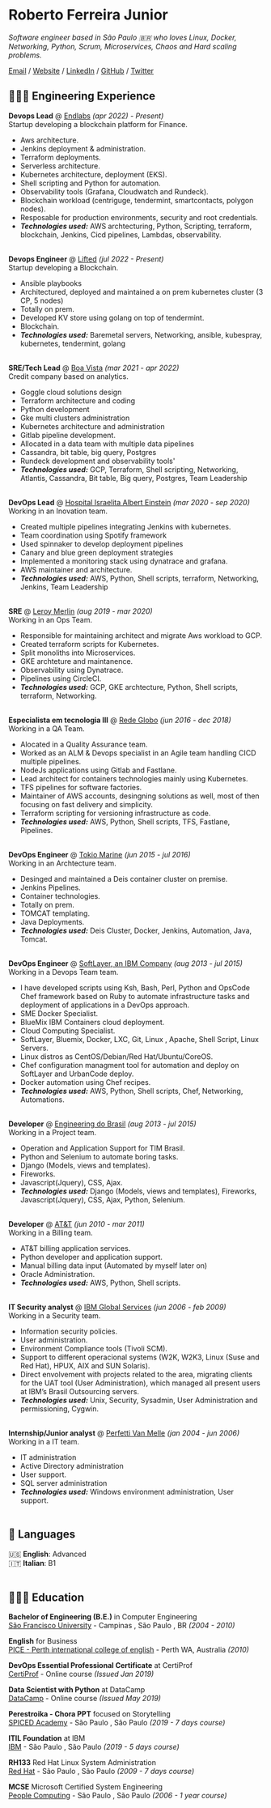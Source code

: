 # Roberto Ferreira Junior

_Software engineer based in São Paulo 🇧🇷 who loves Linux, Docker, Networking, Python, Scrum, Microservices, Chaos and Hard scaling problems._ <br>

[Email](mailto:hello@workwithroberto.com) / [Website](https://cv.workwithroberto.com/) / [LinkedIn](https://www.linkedin.com/in/robeferre/) / [GitHub](https://github.com/robeferre/) / [Twitter](https://twitter.com/robeferre/) 

## 👩🏼‍💻 Engineering Experience

**Devops Lead** @ [Endlabs](https://end-labs.io/) _(apr 2022) - Present)_ <br>
Startup developing a blockchain platform for Finance.
  - Aws architecture.
  - Jenkins deployment & administration.
  - Terraform deployments.
  - Serverless architecture.
  - Kubernetes architecture, deployment (EKS).
  - Shell scripting and Python for automation.
  - Observability tools (Grafana, Cloudwatch and Rundeck).
  - Blockchain workload (centriguge, tendermint, smartcontacts, polygon nodes).
  - Resposable for production environments, security and root credentials.
  - **_Technologies used:_** AWS archtecturing, Python, Scripting, terraform, blockchain, Jenkins, Cicd pipelines, Lambdas, observability.
<br><br>

**Devops Engineer** @ [Lifted](https://www.liftedinit.org/) _(jul 2022 - Present)_ <br>
Startup developing a Blockchain.
  - Ansible playbooks
  - Architectured, deployed and maintained a on prem kubernetes cluster (3 CP, 5 nodes)
  - Totally on prem.
  - Developed KV store using golang on top of tendermint.
  - Blockchain.
  - **_Technologies used:_** Baremetal servers, Networking, ansible, kubespray, kubernetes, tendermint, golang
<br><br>

**SRE/Tech Lead** @ [Boa Vista](https://www.consumidorpositivo.com.br/) _(mar 2021 - apr 2022)_ <br>
Credit company based on analytics.
  - Goggle cloud solutions design
  - Terraform architecture and coding
  - Python development
  - Gke multi clusters administration
  - Kubernetes architecture and administration
  - Gitlab pipeline development.
  - Allocated in a data team with multiple data pipelines
  - Cassandra, bit table, big query, Postgres
  - Rundeck development and observability tools'
  - **_Technologies used:_** GCP, Terraform, Shell scripting, Networking, Atlantis, Cassandra, Bit table, Big query, Postgres, Team Leadership
<br><br>

**DevOps Lead** @ [Hospital Israelita Albert Einstein](https://www.einstein.br/Pages/Home.aspx) _(mar 2020 - sep 2020)_ <br>
Working in an Inovation team.
  - Created multiple pipelines integrating Jenkins with kubernetes. 
  - Team coordination using Spotify framework
  - Used spinnaker to develop deployment pipelines
  - Canary and blue green deployment strategies
  - Implemented a monitoring stack using dynatrace and grafana.
  - AWS maintainer and architecture.
  - **_Technologies used:_** AWS, Python, Shell scripts, terraform, Networking, Jenkins, Team Leadership
<br><br>

**SRE** @ [Leroy Merlin](https://www.leroymerlin.com.br/) _(aug 2019 - mar 2020)_ <br>
Working in an Ops Team.
  - Responsible for maintaining architect and migrate Aws workload to GCP.
  - Created terraform scripts for Kubernetes.
  - Split monoliths into Microservices.
  - GKE archteture and maintanence.
  - Observability using Dynatrace.
  - Pipelines using CircleCI.
  - **_Technologies used:_** GCP, GKE archtecture, Python, Shell scripts, terraform, Networking.
<br><br>

**Especialista em tecnologia III** @ [Rede Globo](https://redeglobo.globo.com/) _(jun 2016 - dec 2018)_ <br>
Working in a QA Team.
  - Alocated in a Quality Assurance team.
  - Worked as an ALM & Devops specialist in an Agile team handling CICD multiple pipelines.
  - NodeJs applications using Gitlab and Fastlane.
  - Lead architect for containers technologies mainly using Kubernetes.
  - TFS pipelines for software factories. 
  - Maintainer of AWS accounts, desingning solutions as well, most of then focusing on fast delivery and simplicity. 
  - Terraform scripting for versioning infrastructure as code. 
  - **_Technologies used:_** AWS, Python, Shell scripts, TFS, Fastlane, Pipelines.
<br><br>

**DevOps Engineer** @ [Tokio Marine](https://www.leroymerlin.com.br/) _(jun 2015 - jul 2016)_ <br>
Working in an Archtecture team.
  - Desinged and maintained a Deis container cluster on premise.
  - Jenkins Pipelines.
  - Container technologies.
  - Totally on prem.
  - TOMCAT templating.
  - Java Deployments.
  - **_Technologies used:_** Deis Cluster, Docker, Jenkins, Automation, Java, Tomcat.
<br><br>

**DevOps Engineer** @ [SoftLayer, an IBM Company](https://www.ibm.com) _(aug 2013 - jul 2015)_ <br>
Working in a Devops Team team.
  - I have developed scripts using Ksh, Bash, Perl, Python and OpsCode Chef framework based on Ruby to automate infrastructure tasks and deployment of applications in a DevOps approach.
  - SME Docker Specialist.
  - BlueMix IBM Containers cloud deployment.
  - Cloud Computing Specialist.
  - SoftLayer, Bluemix, Docker, LXC, Git, Linux , Apache, Shell Script, Linux Servers.
  - Linux distros as CentOS/Debian/Red Hat/Ubuntu/CoreOS.
  - Chef configuration managment tool for automation and deploy on SoftLayer and UrbanCode deploy.
  - Docker automation using Chef recipes.
  - **_Technologies used:_** AWS, Python, Shell scripts, Chef, Networking, Automations.
<br><br>

**Developer** @ [Engineering do Brasil](https://www.engdb.com.br/) _(aug 2013 - jul 2015)_ <br>
Working in a Project team.
  - Operation and Application Support for TIM Brasil.
  - Python and Selenium to automate boring tasks.
  - Django (Models, views and templates).
  - Fireworks.
  - Javascript(Jquery), CSS, Ajax.
  - **_Technologies used:_** Django (Models, views and templates), Fireworks, Javascript(Jquery), CSS, Ajax, Python, Selenium.
<br><br>

**Developer** @ [AT&T](https://www.ibm.com) _(jun 2010 - mar 2011)_ <br>
Working in a Billing team.
  - AT&T billing application services.
  - Python developer and application support.
  - Manual billing data input (Automated by myself later on)
  - Oracle Administration.
  - **_Technologies used:_** AWS, Python, Shell scripts.
<br><br>

**IT Security analyst** @ [IBM Global Services](https://www.ibm.com) _(jun 2006 - feb 2009)_ <br>
Working in a Security team.
  - Information security policies.
  - User administration.
  - Environment Compliance tools (Tivoli SCM).
  - Support to different operacional systems (W2K, W2K3, Linux (Suse and Red Hat), HPUX, AIX and SUN Solaris).
  - Direct envolvement with projects related to the area, migrating clients for the UAT tool (User Administration), which managed all present users at IBM’s Brasil Outsourcing servers.
  - **_Technologies used:_** Unix, Security, Sysadmin, User Administration and permissioning, Cygwin.
<br><br>

**Internship/Junior analyst** @ [Perfetti Van Melle](https://www.perfettivanmelle.com/) _(jan 2004 - jun 2006)_ <br>
Working in a IT team.
  - IT administration
  - Active Directory administration
  - User support.
  - SQL server administration
  - **_Technologies used:_** Windows environment administration, User support.
<br><br>


## 💬 Languages

🇺🇸 **English**: Advanced <br>
🇮🇹 **Italian**: B1
<br><br>

## 👩🏼‍🎓 Education

**Bachelor of Engineering (B.E.)** in Computer Engineering<br>
[São Francisco University](https://www.usf.edu.br/) - Campinas , São Paulo , BR _(2004 - 2010)_ <br>

**English** for Business<br>
[PICE - Perth international college of english](https://www.pice.edu/) - Perth WA, Australia _(2010)_ <br>

**DevOps Essential Professional Certificate** at CertiProf<br>
[CertiProf](https://www.certiprof.com/) - Online course _(Issued Jan 2019)_ <br>

**Data Scientist with Python** at DataCamp<br>
[DataCamp](https://www.datacamp.com/) - Online course _(Issued May 2019)_ <br>

**Perestroika - Chora PPT** focused on Storytelling<br>
[SPICED Academy](https://www.perestroika.com.br/) - São Paulo , São Paulo _(2019 - 7 days course)_ <br>

**ITIL Foundation** at IBM<br>
[IBM](https://www.ibm.com/) - São Paulo , São Paulo _(2019 - 5 days course)_ <br>

**RH133** Red Hat Linux System Administration<br>
[Red Hat](https://www.redhat.com/) - São Paulo , São Paulo _(2009 - 7 days course)_ <br>

**MCSE** Microsoft Certified System Engineering<br>
[People Computing](https://www.ibm.com/) - São Paulo , São Paulo _(2006 - 1 year course)_ <br>

